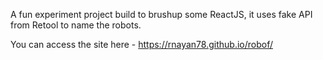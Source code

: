 A fun experiment project build to brushup some ReactJS, it uses fake API from Retool to name the robots.

You can access the site here - https://rnayan78.github.io/robof/
